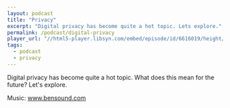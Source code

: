 ```yaml
---
layout: podcast
title: "Privacy"
excerpt: "Digital privacy has become quite a hot topic. Lets explore."
permalink: /podcast/digital-privacy
player_url: "//html5-player.libsyn.com/embed/episode/id/6616019/height/90/theme/custom/autoplay/no/autonext/no/thumbnail/yes/preload/no/no_addthis/no/direction/backward/render-playlist/no/custom-color/87A93A/"
tags:
  - podcast
  - privacy
---
```


Digital privacy has become quite a hot topic. What does this mean for the future? Let's explore.

Music: www.bensound.com